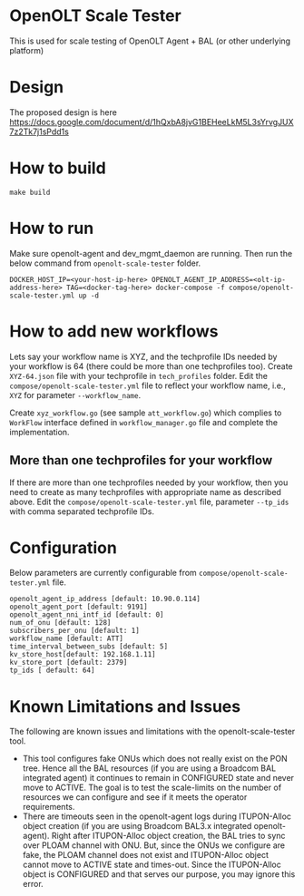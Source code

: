 # OpenOLT Scale Tester
This is used for scale testing of OpenOLT Agent + BAL (or other underlying platform)

# Design
The proposed design is here https://docs.google.com/document/d/1hQxbA8jvG1BEHeeLkM5L3sYrvgJUX7z2Tk7j1sPdd1s

# How to build
```shell
make build
```

# How to run
Make sure openolt-agent and dev_mgmt_daemon are running. Then run the below command from `openolt-scale-tester` folder.

```shell
DOCKER_HOST_IP=<your-host-ip-here> OPENOLT_AGENT_IP_ADDRESS=<olt-ip-address-here> TAG=<docker-tag-here> docker-compose -f compose/openolt-scale-tester.yml up -d
```

# How to add new workflows
Lets say your workflow name is XYZ, and the techprofile IDs needed by your workflow is 64 (there could be more than one techprofiles too). Create `XYZ-64.json` file with your techprofile in `tech_profiles` folder.
Edit the `compose/openolt-scale-tester.yml` file to reflect your workflow name, i.e., `XYZ` for parameter `--workflow_name`.

Create `xyz_workflow.go` (see sample `att_workflow.go`) which complies to `WorkFlow` interface defined in `workflow_manager.go` file and complete the implementation.

## More than one techprofiles for your workflow

If there are more than one techprofiles needed by your workflow, then you need to create as many techprofiles with appropriate name as described above. Edit the `compose/openolt-scale-tester.yml` file, parameter `--tp_ids` with comma separated techprofile IDs.

# Configuration

Below parameters are currently configurable from `compose/openolt-scale-tester.yml` file.

```shell
openolt_agent_ip_address [default: 10.90.0.114]
openolt_agent_port [default: 9191]
openolt_agent_nni_intf_id [default: 0]
num_of_onu [default: 128]
subscribers_per_onu [default: 1]
workflow_name [default: ATT]
time_interval_between_subs [default: 5]
kv_store_host[default: 192.168.1.11]
kv_store_port [default: 2379]
tp_ids [ default: 64]
```

# Known Limitations and Issues

The following are known issues and limitations with the openolt-scale-tester tool.

* This tool configures fake ONUs which does not really exist on the PON tree. Hence all the BAL resources (if you are using a Broadcom BAL integrated agent) it continues to remain in CONFIGURED state and never move to ACTIVE. The goal is to test the scale-limits on the number of resources we can configure and see if it meets the operator requirements.
* There are timeouts seen in the openolt-agent logs during ITUPON-Alloc object creation (if you are using Broadcom BAL3.x integrated openolt-agent). Right after ITUPON-Alloc object creation, the BAL tries to sync over PLOAM channel with ONU. But, since the ONUs we configure are fake, the PLOAM channel does not exist and ITUPON-Alloc object cannot move to ACTIVE state and times-out. Since the ITUPON-Alloc object is CONFIGURED and that serves our purpose, you may ignore this error.
